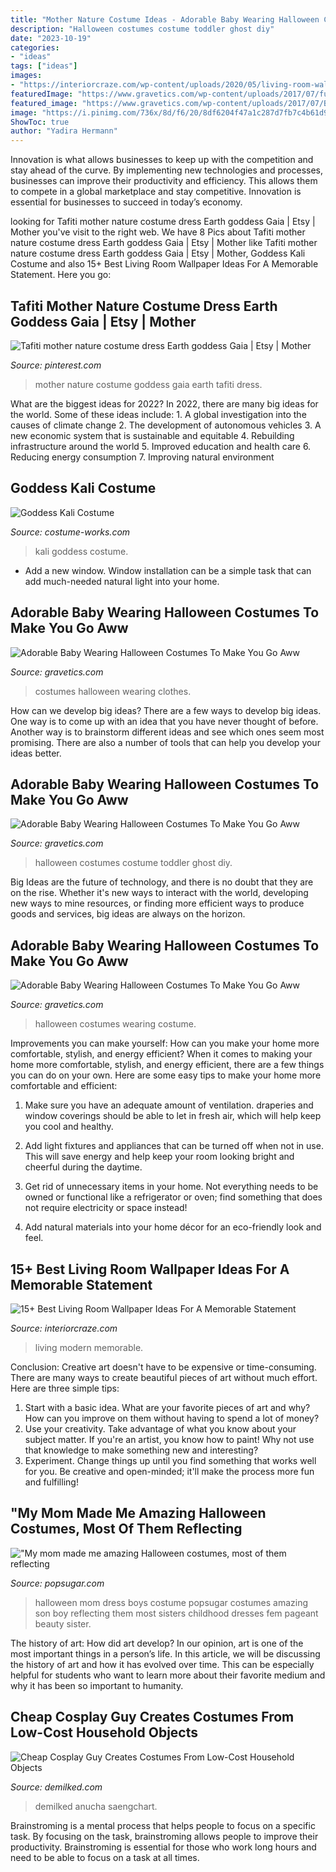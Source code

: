 ```yaml
---
title: "Mother Nature Costume Ideas - Adorable Baby Wearing Halloween Costumes To Make You Go Aww"
description: "Halloween costumes costume toddler ghost diy"
date: "2023-10-19"
categories:
- "ideas"
tags: ["ideas"]
images:
- "https://interiorcraze.com/wp-content/uploads/2020/05/living-room-wallpaper3.jpg"
featuredImage: "https://www.gravetics.com/wp-content/uploads/2017/07/funky-baby-clothes.jpg"
featured_image: "https://www.gravetics.com/wp-content/uploads/2017/07/Baby-Wearing-Halloween-Costumes.jpg"
image: "https://i.pinimg.com/736x/8d/f6/20/8df6204f47a1c287d7fb7c4b61d9ff40.jpg"
ShowToc: true
author: "Yadira Hermann"
---
```



Innovation is what allows businesses to keep up with the competition and stay ahead of the curve. By implementing new technologies and processes, businesses can improve their productivity and efficiency. This allows them to compete in a global marketplace and stay competitive. Innovation is essential for businesses to succeed in today’s economy.

	

		
looking for Tafiti mother nature costume dress Earth goddess Gaia | Etsy | Mother you've visit to the right web. We have 8 Pics about Tafiti mother nature costume dress Earth goddess Gaia | Etsy | Mother like Tafiti mother nature costume dress Earth goddess Gaia | Etsy | Mother, Goddess Kali Costume and also 15+ Best Living Room Wallpaper Ideas For A Memorable Statement. Here you go:
		
    
## Tafiti Mother Nature Costume Dress Earth Goddess Gaia | Etsy | Mother

<img loading=lazy src="https://i.pinimg.com/736x/8d/f6/20/8df6204f47a1c287d7fb7c4b61d9ff40.jpg" onerror="this.onerror=null;this.src='https://tse4.mm.bing.net/th?id=OIP.lLiYtGaNxR5qDKVfcXatrgHaJ4&amp;pid=15.1';" alt="Tafiti mother nature costume dress Earth goddess Gaia | Etsy | Mother">

_Source: pinterest.com_

>mother nature costume goddess gaia earth tafiti dress. 

	

What are the biggest ideas for 2022?
In 2022, there are many big ideas for the world. Some of these ideas include: 1. A global investigation into the causes of climate change 2. The development of autonomous vehicles 3. A new economic system that is sustainable and equitable 4. Rebuilding infrastructure around the world 5. Improved education and health care 6. Reducing energy consumption 7. Improving natural environment 
    
## Goddess Kali Costume

<img loading=lazy src="https://photos.costume-works.com/full/goddess_kali.jpg" onerror="this.onerror=null;this.src='https://tse4.mm.bing.net/th?id=OIP.FyBKBAhvfOxMz98HsvgxIQHaLH&amp;pid=15.1';" alt="Goddess Kali Costume">

_Source: costume-works.com_

>kali goddess costume. 

	

- Add a new window. Window installation can be a simple task that can add much-needed natural light into your home.

    
## Adorable Baby Wearing Halloween Costumes To Make You Go Aww

<img loading=lazy src="https://www.gravetics.com/wp-content/uploads/2017/07/funky-baby-clothes.jpg" onerror="this.onerror=null;this.src='https://tse4.mm.bing.net/th?id=OIP.UBskapIioVUXQLt4CasOoAHaKS&amp;pid=15.1';" alt="Adorable Baby Wearing Halloween Costumes To Make You Go Aww">

_Source: gravetics.com_

>costumes halloween wearing clothes. 

	

How can we develop big ideas?
There are a few ways to develop big ideas. One way is to come up with an idea that you have never thought of before. Another way is to brainstorm different ideas and see which ones seem most promising. There are also a number of tools that can help you develop your ideas better.

    
## Adorable Baby Wearing Halloween Costumes To Make You Go Aww

<img loading=lazy src="https://www.gravetics.com/wp-content/uploads/2017/07/DIY-toddler-Halloween-ghost-costume.jpg" onerror="this.onerror=null;this.src='https://tse4.mm.bing.net/th?id=OIP.De2jZWtkJs7_70moFICW_AHaKy&amp;pid=15.1';" alt="Adorable Baby Wearing Halloween Costumes To Make You Go Aww">

_Source: gravetics.com_

>halloween costumes costume toddler ghost diy. 

	

Big Ideas are the future of technology, and there is no doubt that they are on the rise. Whether it's new ways to interact with the world, developing new ways to mine resources, or finding more efficient ways to produce goods and services, big ideas are always on the horizon. 

    
## Adorable Baby Wearing Halloween Costumes To Make You Go Aww

<img loading=lazy src="https://www.gravetics.com/wp-content/uploads/2017/07/Baby-Wearing-Halloween-Costumes.jpg" onerror="this.onerror=null;this.src='https://tse1.mm.bing.net/th?id=OIP.ERYMJaI1E0jFdSlKgM99NQHaLH&amp;pid=15.1';" alt="Adorable Baby Wearing Halloween Costumes To Make You Go Aww">

_Source: gravetics.com_

>halloween costumes wearing costume. 

	

Improvements you can make yourself: How can you make your home more comfortable, stylish, and energy efficient?
When it comes to making your home more comfortable, stylish, and energy efficient, there are a few things you can do on your own. Here are some easy tips to make your home more comfortable and efficient: 
1. Make sure you have an adequate amount of ventilation. draperies and window coverings should be able to let in fresh air, which will help keep you cool and healthy.

2. Add light fixtures and appliances that can be turned off when not in use. This will save energy and help keep your room looking bright and cheerful during the daytime.

3. Get rid of unnecessary items in your home. Not everything needs to be owned or functional like a refrigerator or oven; find something that does not require electricity or space instead!

4. Add natural materials into your home décor for an eco-friendly look and feel.

    
## 15+ Best Living Room Wallpaper Ideas For A Memorable Statement

<img loading=lazy src="https://interiorcraze.com/wp-content/uploads/2020/05/living-room-wallpaper3.jpg" onerror="this.onerror=null;this.src='https://tse2.mm.bing.net/th?id=OIP.Zb-bbodq2ccOvSinDSObdgHaLC&amp;pid=15.1';" alt="15+ Best Living Room Wallpaper Ideas For A Memorable Statement">

_Source: interiorcraze.com_

>living modern memorable. 

	

Conclusion:
Creative art doesn't have to be expensive or time-consuming. There are many ways to create beautiful pieces of art without much effort. Here are three simple tips: 
1) Start with a basic idea. What are your favorite pieces of art and why? How can you improve on them without having to spend a lot of money? 
2) Use your creativity. Take advantage of what you know about your subject matter. If you're an artist, you know how to paint! Why not use that knowledge to make something new and interesting? 
3) Experiment. Change things up until you find something that works well for you. Be creative and open-minded; it'll make the process more fun and fulfilling!

    
## &quot;My Mom Made Me Amazing Halloween Costumes, Most Of Them Reflecting

<img loading=lazy src="https://media1.popsugar-assets.com/files/thumbor/v9WM-XUModF-Okz1S30RFcMBI0A/fit-in/728xorig/filters:format_auto-!!-:strip_icc-!!-/2014/09/25/789/n/1922564/c97cd79f09e74003_nancyeinhart/i/My-mom-made-me-amazing-Halloween-costumes-most-them-reflecting.jpg" onerror="this.onerror=null;this.src='https://tse1.mm.bing.net/th?id=OIP.JibkYyraCzWr__3gJKwqQgAAAA&amp;pid=15.1';" alt="&quot;My mom made me amazing Halloween costumes, most of them reflecting">

_Source: popsugar.com_

>halloween mom dress boys costume popsugar costumes amazing son boy reflecting them most sisters childhood dresses fem pageant beauty sister. 

	

The history of art: How did art develop?
In our opinion, art is one of the most important things in a person’s life. In this article, we will be discussing the history of art and how it has evolved over time. This can be especially helpful for students who want to learn more about their favorite medium and why it has been so important to humanity.

    
## Cheap Cosplay Guy Creates Costumes From Low-Cost Household Objects

<img loading=lazy src="http://static.demilked.com/wp-content/uploads/2015/04/cheap-diy-costume-low-cost-cosplay-anucha-saengchart-fb.jpg" onerror="this.onerror=null;this.src='https://tse3.mm.bing.net/th?id=OIP.4ivQivct6EDRK0KRI8R3DQHaD4&amp;pid=15.1';" alt="Cheap Cosplay Guy Creates Costumes From Low-Cost Household Objects">

_Source: demilked.com_

>demilked anucha saengchart. 

	

Brainstroming is a mental process that helps people to focus on a specific task. By focusing on the task, brainstroming allows people to improve their productivity. Brainstroming is essential for those who work long hours and need to be able to focus on a task at all times.

